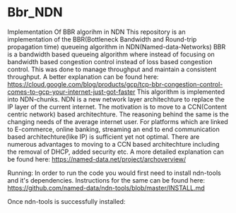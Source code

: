 # Bbr_NDN
Implementation Of BBR algorihm in NDN
This repository is an implementation of the BBR(Bottleneck Bandwidth and Round-trip propagation time)
queueing algorithm in NDN(Named-data-Networks)
BBR is a bandwidth based queueing algorithm where instead of focusing on bandwidth based congestion control instead of loss based congestion control.
This was done to manage throughput and maintain a consistent throughput.
A better explanation can be found here:
https://cloud.google.com/blog/products/gcp/tcp-bbr-congestion-control-comes-to-gcp-your-internet-just-got-faster
This algorithm is implemented into NDN-chunks.
NDN is a new network layer architechture to replace the IP layer of the current internet. 
The motivation is to move to a CCN(Content centric network) based architechture. 
The reasoning behind the same is the changing needs of the average internet user. For platforms which are linked to E-commerce, online banking, streaming an end to end communication based architechture(like IP) is sufficient yet not optimal.
There are numerous advantages to moving to a CCN based architechture including the removal of DHCP, added security etc.
A more detailed explanation can be found here:
https://named-data.net/project/archoverview/

Running:
In order to run the code you would first need to install ndn-tools and it's dependencies. Instructions for the same can be found here:
https://github.com/named-data/ndn-tools/blob/master/INSTALL.md

Once ndn-tools is successfully installed:
